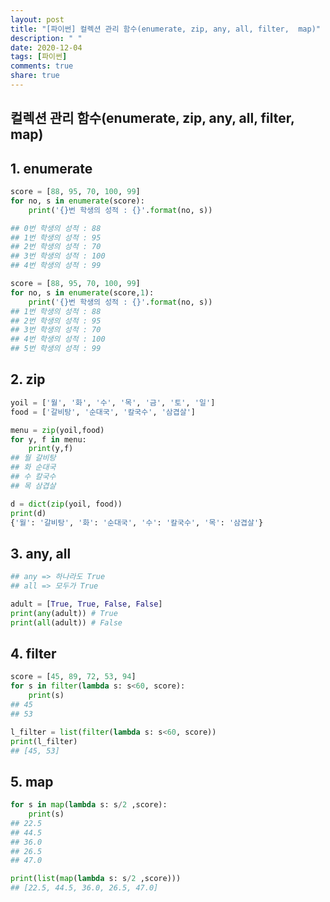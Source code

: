 ```yaml
---
layout: post
title: "[파이썬] 컬렉션 관리 함수(enumerate, zip, any, all, filter,  map)"
description: " "
date: 2020-12-04
tags: [파이썬]
comments: true
share: true
---
```



## 컬렉션 관리 함수(enumerate, zip, any, all, filter,  map)



## 1. enumerate

```python
score = [88, 95, 70, 100, 99]
for no, s in enumerate(score):
    print('{}번 학생의 성적 : {}'.format(no, s))

## 0번 학생의 성적 : 88
## 1번 학생의 성적 : 95
## 2번 학생의 성적 : 70
## 3번 학생의 성적 : 100
## 4번 학생의 성적 : 99
```



```python
score = [88, 95, 70, 100, 99]
for no, s in enumerate(score,1):
    print('{}번 학생의 성적 : {}'.format(no, s))
## 1번 학생의 성적 : 88
## 2번 학생의 성적 : 95
## 3번 학생의 성적 : 70
## 4번 학생의 성적 : 100
## 5번 학생의 성적 : 99
```





## 2. zip

```python
yoil = ['월', '화', '수', '목', '금', '토', '일']
food = ['갈비탕', '순대국', '칼국수', '삼겹살']

menu = zip(yoil,food)
for y, f in menu:
    print(y,f)
## 월 갈비탕
## 화 순대국
## 수 칼국수
## 목 삼겹살

d = dict(zip(yoil, food))
print(d)
{'월': '갈비탕', '화': '순대국', '수': '칼국수', '목': '삼겹살'}
```



## 3. any, all

```python
## any => 하나라도 True
## all => 모두가 True

adult = [True, True, False, False]
print(any(adult)) # True
print(all(adult)) # False
```



## 4. filter

```python
score = [45, 89, 72, 53, 94]
for s in filter(lambda s: s<60, score):
    print(s)
## 45
## 53

l_filter = list(filter(lambda s: s<60, score))
print(l_filter)
## [45, 53]
```



## 5. map

```python
for s in map(lambda s: s/2 ,score):
    print(s)  
## 22.5
## 44.5
## 36.0
## 26.5
## 47.0 

print(list(map(lambda s: s/2 ,score)))
## [22.5, 44.5, 36.0, 26.5, 47.0]
```